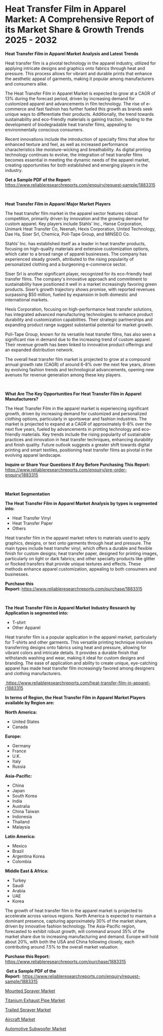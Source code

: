 <p><h1>Heat Transfer Film in Apparel Market: A Comprehensive Report of its Market Share & Growth Trends 2025 - 2032</h1></p><p><strong>Heat Transfer Film in Apparel Market Analysis and Latest Trends</strong></p>
<p><p>Heat transfer film is a pivotal technology in the apparel industry, utilized for applying intricate designs and graphics onto fabrics through heat and pressure. This process allows for vibrant and durable prints that enhance the aesthetic appeal of garments, making it popular among manufacturers and consumers alike.</p><p>The Heat Transfer Film in Apparel Market is expected to grow at a CAGR of 13% during the forecast period, driven by increasing demand for customized apparel and advancements in film technology. The rise of e-commerce and fast fashion has further fueled this growth as brands seek unique ways to differentiate their products. Additionally, the trend towards sustainability and eco-friendly materials is gaining traction, leading to the development of biodegradable heat transfer films, appealing to environmentally conscious consumers.</p><p>Recent innovations include the introduction of specialty films that allow for enhanced texture and feel, as well as increased performance characteristics like moisture-wicking and breathability. As digital printing technology continues to evolve, the integration of heat transfer films becomes essential in meeting the dynamic needs of the apparel market, creating opportunities for both established and emerging players in the industry.</p></p>
<p><strong>Get a Sample PDF of the Report:&nbsp;</strong> <a href="https://www.reliableresearchreports.com/enquiry/request-sample/1883315?utm_campaign=2263&utm_medium=2&utm_source=Github&utm_content=ia&utm_term=04022025&utm_id=heat-transfer-film-in-apparel">https://www.reliableresearchreports.com/enquiry/request-sample/1883315</a></p>
<p>&nbsp;</p>
<p><strong>Heat Transfer Film in Apparel Major Market Players</strong></p>
<p><p>The heat transfer film market in the apparel sector features robust competition, primarily driven by innovation and the growing demand for custom apparel. Key players include Stahls’ Inc., Hanse Corporation, Unimark Heat Transfer Co, Neenah, Hexis Corporation, United Technology, Dae Ha, Siser Srl, Chemica, Poli-Tape Group, and MINSEO Co. </p><p>Stahls’ Inc. has established itself as a leader in heat transfer products, focusing on high-quality materials and extensive customization options, which cater to a broad range of apparel businesses. The company has experienced steady growth, attributed to the rising popularity of personalized clothing and a burgeoning e-commerce sector.</p><p>Siser Srl is another significant player, recognized for its eco-friendly heat transfer films. The company's innovative approach and commitment to sustainability have positioned it well in a market increasingly favoring green products. Siser’s growth trajectory shows promise, with reported revenues surpassing $50 million, fueled by expansion in both domestic and international markets.</p><p>Hexis Corporation, focusing on high-performance heat transfer solutions, has integrated advanced manufacturing technologies to enhance product durability and customization capabilities. Their strategic partnerships and expanding product range suggest substantial potential for market growth.</p><p>Poli-Tape Group, known for its versatile heat transfer films, has also seen a significant rise in demand due to the increasing trend of custom apparel. Their revenue growth has been linked to innovative product offerings and an expanded distribution network.</p><p>The overall heat transfer film market is projected to grow at a compound annual growth rate (CAGR) of around 6-8% over the next few years, driven by evolving fashion trends and technological advancements, opening new avenues for revenue generation among these key players.</p></p>
<p>&nbsp;</p>
<p><strong>What Are The Key Opportunities For Heat Transfer Film in Apparel Manufacturers?</strong></p>
<p><p>The Heat Transfer Film in the apparel market is experiencing significant growth, driven by increasing demand for customized and personalized clothing options, particularly in sportswear and fashion industries. The market is projected to expand at a CAGR of approximately 6-8% over the next five years, fueled by advancements in printing technology and eco-friendly materials. Key trends include the rising popularity of sustainable practices and innovation in heat transfer techniques, enhancing durability and finish quality. Future outlook suggests a greater shift towards digital printing and smart textiles, positioning heat transfer films as pivotal in the evolving apparel landscape.</p></p>
<p><strong>Inquire or Share Your Questions If Any Before Purchasing This Report:</strong> <a href="https://www.reliableresearchreports.com/enquiry/pre-order-enquiry/1883315?utm_campaign=2263&utm_medium=2&utm_source=Github&utm_content=ia&utm_term=04022025&utm_id=heat-transfer-film-in-apparel">https://www.reliableresearchreports.com/enquiry/pre-order-enquiry/1883315</a></p>
<p>&nbsp;</p>
<p><strong>Market Segmentation</strong></p>
<p><strong>The Heat Transfer Film in Apparel Market Analysis by types is segmented into:</strong></p>
<p><ul><li>Heat Transfer Vinyl</li><li>Heat Transfer Paper</li><li>Others</li></ul></p>
<p><p>Heat transfer film in the apparel market refers to materials used to apply graphics, designs, or text onto garments through heat and pressure. The main types include heat transfer vinyl, which offers a durable and flexible finish for custom designs; heat transfer paper, designed for printing images, particularly on light or dark fabrics; and other specialty products like glitter or flocked transfers that provide unique textures and effects. These methods enhance apparel customization, appealing to both consumers and businesses.</p></p>
<p><strong>Purchase this Report:&nbsp;</strong><a href="https://www.reliableresearchreports.com/purchase/1883315?utm_campaign=2263&utm_medium=2&utm_source=Github&utm_content=ia&utm_term=04022025&utm_id=heat-transfer-film-in-apparel">https://www.reliableresearchreports.com/purchase/1883315</a></p>
<p>&nbsp;</p>
<p><strong>The Heat Transfer Film in Apparel Market Industry Research by Application is segmented into:</strong></p>
<p><ul><li>T-shirt</li><li>Other Apparel</li></ul></p>
<p><p>Heat transfer film is a popular application in the apparel market, particularly for T-shirts and other garments. This versatile printing technique involves transferring designs onto fabrics using heat and pressure, allowing for vibrant colors and intricate details. It provides a durable finish that withstands washing and wear, making it ideal for custom designs and branding. The ease of application and ability to create unique, eye-catching apparel has made heat transfer film increasingly favored among designers and clothing manufacturers.</p></p>
<p><a href="https://www.reliableresearchreports.com/heat-transfer-film-in-apparel-r1883315?utm_campaign=2263&utm_medium=2&utm_source=Github&utm_content=ia&utm_term=04022025&utm_id=heat-transfer-film-in-apparel">&nbsp;https://www.reliableresearchreports.com/heat-transfer-film-in-apparel-r1883315</a></p>
<p><strong>In terms of Region, the Heat Transfer Film in Apparel Market Players available by Region are:</strong></p>
<p>
    <p> <strong> North America: </strong>
        <ul>
            <li>United States</li>
            <li>Canada</li>
        </ul>
        </p> 
    <p> <strong> Europe: </strong>
        <ul>
            <li>Germany</li>
            <li>France</li>
            <li>U.K.</li>
            <li>Italy</li>
            <li>Russia</li>
        </ul>
        </p> 
    <p> <strong> Asia-Pacific: </strong>
        <ul>
            <li>China</li>
            <li>Japan</li>
            <li>South Korea</li>
            <li>India</li>
            <li>Australia</li>
            <li>China Taiwan</li>
            <li>Indonesia</li>
            <li>Thailand</li>
            <li>Malaysia</li>
        </ul>
        </p> 
    <p> <strong> Latin America: </strong>
        <ul>
            <li>Mexico</li>
            <li>Brazil</li>
            <li>Argentina Korea</li>
            <li>Colombia</li>
        </ul>
        </p> 
    <p> <strong> Middle East & Africa: </strong>
        <ul>
            <li>Turkey</li>
            <li>Saudi</li>
            <li>Arabia</li>
            <li>UAE</li>
            <li>Korea</li>
        </ul>
    </p>
    </p>
<p><p>The growth of heat transfer film in the apparel market is projected to accelerate across various regions. North America is expected to maintain a dominant presence, capturing approximately 30% of the market share, driven by innovative fashion technology. The Asia-Pacific region, forecasted to exhibit robust growth, will command around 35% of the market share due to increasing manufacturing and demand. Europe will hold about 20%, with both the USA and China following closely, each contributing around 7.5% to the overall market valuation.</p></p>
<p><strong>Purchase this Report: </strong><a href="https://www.reliableresearchreports.com/purchase/1883315?utm_campaign=2263&utm_medium=2&utm_source=Github&utm_content=ia&utm_term=04022025&utm_id=heat-transfer-film-in-apparel">https://www.reliableresearchreports.com/purchase/1883315</a></p>
<p>&nbsp;<strong>Get a Sample PDF of the Report:&nbsp;&nbsp;</strong><a href="https://www.reliableresearchreports.com/enquiry/request-sample/1883315?utm_campaign=2263&utm_medium=2&utm_source=Github&utm_content=ia&utm_term=04022025&utm_id=heat-transfer-film-in-apparel">https://www.reliableresearchreports.com/enquiry/request-sample/1883315</a></p>
<p><strong></strong></p>
<p><p><a href="https://www.linkedin.com/pulse/mounted-sprayer-market-size-forecasted-cagr-87-from-2025-5jw8f?utm_campaign=2263&utm_medium=2&utm_source=Github&utm_content=ia&utm_term=04022025&utm_id=heat-transfer-film-in-apparel">Mounted Sprayer Market</a></p><p><a href="https://www.linkedin.com/pulse/growth-rate-size-titanium-exhaust-pipe-market-anextraordinary-8wfje?utm_campaign=2263&utm_medium=2&utm_source=Github&utm_content=ia&utm_term=04022025&utm_id=heat-transfer-film-in-apparel">Titanium Exhaust Pipe Market</a></p><p><a href="https://www.linkedin.com/pulse/trailed-sprayer-market-research-report-detail-laying-groundwork-cibdf?utm_campaign=2263&utm_medium=2&utm_source=Github&utm_content=ia&utm_term=04022025&utm_id=heat-transfer-film-in-apparel">Trailed Sprayer Market</a></p><p><a href="https://www.linkedin.com/pulse/whats-powering-aircraft-market-growth-insights-54-cagr-codef?utm_campaign=2263&utm_medium=2&utm_source=Github&utm_content=ia&utm_term=04022025&utm_id=heat-transfer-film-in-apparel">Aircraft Market</a></p><p><a href="https://www.linkedin.com/pulse/how-automotive-subwoofer-market-expanding-forecasted-75-tap4e?utm_campaign=2263&utm_medium=2&utm_source=Github&utm_content=ia&utm_term=04022025&utm_id=heat-transfer-film-in-apparel">Automotive Subwoofer Market</a></p></p>
